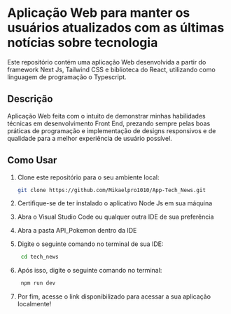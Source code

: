 # Aplicação Web para manter os usuários atualizados com as últimas notícias sobre tecnologia
Este repositório contém uma aplicação Web desenvolvida a partir do framework Next Js, Tailwind CSS e biblioteca do React, utilizando como linguagem de programação o Typescript.

## Descrição
Aplicação Web feita com o intuito de demonstrar minhas habilidades técnicas em desenvolvimento Front End, prezando sempre pelas boas práticas de programação e implementação de designs responsivos e de qualidade para a melhor experiência de usuário possível.

## Como Usar

1. Clone este repositório para o seu ambiente local:

    ```bash
    git clone https://github.com/Mikaelpro1010/App-Tech_News.git
    ```
2. Certifique-se de ter instalado o aplicativo Node Js em sua máquina

3. Abra o Visual Studio Code ou qualquer outra IDE de sua preferência
   
4. Abra a pasta API_Pokemon dentro da IDE
   
5. Digite o seguinte comando no terminal de sua IDE:
   ```bash
    cd tech_news
    ```
6. Após isso, digite o seguinte comando no terminal:
   ```bash
    npm run dev
    ```
7. Por fim, acesse o link disponibilizado para acessar a sua aplicação localmente!
